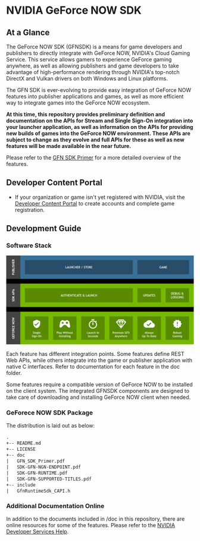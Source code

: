 # NVIDIA GeForce NOW SDK #

## At a Glance

The GeForce NOW SDK (GFNSDK) is a means for game developers and publishers to directly integrate with GeForce NOW, NVIDIA's Cloud Gaming Service. This service allows gamers to experience GeForce gaming anywhere, as well as allowing publishers and game developers to take advantage of high-performance rendering through NVIDIA's top-notch DirectX and Vulkan drivers on both Windows and Linux platforms. 

The GFN SDK is ever-evolving to provide easy integration of GeForce NOW features into publisher applications and games, as well as more efficient way to integrate games into the GeForce NOW ecosystem. 

**At this time, this repository provides preliminary definition and documentation on the APIs for Stream and Single Sign-On integration into your launcher application, as well as information on the APIs for providing new builds of games into the GeForce NOW environment. These APIs are subject to change as they evolve and full APIs for these as well as new features will be made available in the near future.**

Please refer to the [GFN SDK Primer](./doc/GFN_SDK_Primer.pdf) for a more detailed overview of the features.

## Developer Content Portal

* If your organization or game isn't yet registered with NVIDIA, visit the [Developer Content Portal](https://portal-developer.nvidia.com/) to create accounts and complete game registration.

## Development Guide

### Software Stack

![Software Stack](./doc/img/software_stack.png)

Each feature has different integration points. Some features define REST Web APIs, while others integrate into the game or publisher application with native C interfaces. Refer to documentation for each feature in the doc folder.

Some features require a compatible version of GeForce NOW to be installed on the client system. The integrated GFNSDK components are designed to take care of downloading and installing GeForce NOW client when needed.

### GeForece NOW SDK Package

The distribution is laid out as below:
```
.
+-- README.md
+-- LICENSE
+-- doc
|   GFN_SDK_Primer.pdf
|   SDK-GFN-NGN-ENDPOINT.pdf
|   SDK-GFN-RUNTIME.pdf
|   SDK-GFN-SUPPORTED-TITLES.pdf
+-- include
|   GfnRuntimeSdk_CAPI.h
```

### Additional Documentation Online

In addition to the documents included in /doc in this repository, there are online resources for some of the features. Please refer to the [NVIDIA Developer Services Help](https://portal-developer.nvidia.com/help/).


